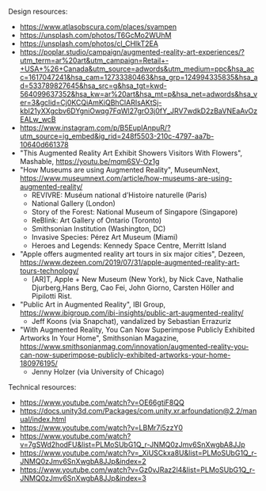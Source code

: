 Design resources:
- https://www.atlasobscura.com/places/svampen
- https://unsplash.com/photos/T6GcMo2WUhM
- https://unsplash.com/photos/cl_CHlkT2EA
- https://poplar.studio/campaign/augmented-reality-art-experiences/?utm_term=ar%20art&utm_campaign=Retail+-+USA+%26+Canada&utm_source=adwords&utm_medium=ppc&hsa_acc=1617047241&hsa_cam=12733380463&hsa_grp=124994335835&hsa_ad=533789827645&hsa_src=g&hsa_tgt=kwd-564099637352&hsa_kw=ar%20art&hsa_mt=p&hsa_net=adwords&hsa_ver=3&gclid=Cj0KCQiAmKiQBhClARIsAKtSj-kbI21yXXgcbv6DYgniOwqg7FqWl27grO3j0fY_JRV7wdkD2zBaVNEaAvOzEALw_wcB
- https://www.instagram.com/p/B5EupIAnpuR/?utm_source=ig_embed&ig_rid=248f5503-210c-4797-aa7b-10640d661378
- "This Augmented Reality Art Exhibit Showers Visitors With Flowers", Mashable, https://youtu.be/mqm6SV-Oz1g
- "How Museums are using Augmented Reality", MuseumNext, https://www.museumnext.com/article/how-museums-are-using-augmented-reality/
  - REVIVRE: Muséum national d’Histoire naturelle (Paris)
  - National Gallery (London)
  - Story of the Forest: National Museum of Singapore (Singapore)
  - ReBlink: Art Gallery of Ontario (Toronto)
  - Smithsonian Institution (Washington, DC)
  - Invasive Species: Pérez Art Museum (Miami)
  - Heroes and Legends: Kennedy Space Centre, Merritt Island
- "Apple offers augmented reality art tours in six major cities", Dezeen, https://www.dezeen.com/2019/07/31/apple-augmented-reality-art-tours-technology/
  - [AR]T, Apple + New Museum (New York), by Nick Cave, Nathalie Djurberg,Hans Berg, Cao Fei, John Giorno, Carsten Höller and Pipilotti Rist.
- "Public Art in Augmented Reality", IBI Group, https://www.ibigroup.com/ibi-insights/public-art-augmented-reality/
  - Jeff Koons (via Snapchat), vandalized by Sebastian Errazuriz
- "With Augmented Reality, You Can Now Superimpose Publicly Exhibited Artworks In Your Home", Smithsonian Magazine, https://www.smithsonianmag.com/innovation/augmented-reality-you-can-now-superimpose-publicly-exhibited-artworks-your-home-180976195/
  - Jenny Holzer (via University of Chicago)

Technical resources:
- https://www.youtube.com/watch?v=OE66gtiF8QQ
- https://docs.unity3d.com/Packages/com.unity.xr.arfoundation@2.2/manual/index.html
- https://www.youtube.com/watch?v=LBMr7i5zzY0
- https://www.youtube.com/watch?v=7gSWd2hodFU&list=PLMoSUbG1Q_r-JNMQ0zJmv6SnXwgbA8JJp
- https://www.youtube.com/watch?v=_XiUSCkxa8U&list=PLMoSUbG1Q_r-JNMQ0zJmv6SnXwgbA8JJp&index=2
- https://www.youtube.com/watch?v=Gz0vJRaz2l4&list=PLMoSUbG1Q_r-JNMQ0zJmv6SnXwgbA8JJp&index=3

